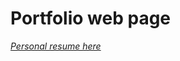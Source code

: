 # Portfolio web page 
*<a href="https://github.com/user-attachments/assets/1489586d-fb1b-45e5-a13e-b9c750097065">
  Personal resume here
</a>*
